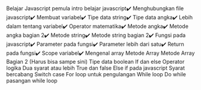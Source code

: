 Belajar Javascript pemula
intro belajar javascript✔️
Menghubungkan file javascript✔️
Membuat variabel✔️
Tipe data string✔️
Tipe data angka✔️
Lebih dalam tentang variabel✔️
Operator matematika✔️
Metode angka✔️
Metode angka bagian 2✔️
Metode string✔️
Metode string bagian 2✔️
Fungsi pada javascript✔️
Parameter pada fungsi✔️
Parameter lebih dari satu✔️
Return pada fungsi✔️
Scope variabel✔️
Mengenal array
Metode Array
Metode Array Bagian 2 (Harus bisa sampe sini)
Tipe data boolean
If dan else
Operator logika
Dua syarat atau lebih
True dan false
Else if pada javascript
Syarat bercabang
Switch case
For loop untuk pengulangan
While loop
Do while pasangan while loop
